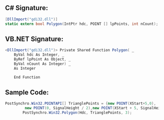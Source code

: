 
## C# Signature:
```cs
[DllImport("gdi32.dll")]
static extern bool Polygon(IntPtr hdc, POINT [] lpPoints, int nCount);
```

## VB.NET Signature:
```cs
<DllImport("gdi32.dll")> Private Shared Function Polygon( _
    ByVal hdc As Integer, _
    ByRef lpPoint As Object, _
    ByVal nCount As Integer) _
    As Integer

    End Function
```

## Sample Code:
```cs
PostSynchro.Win32.POINTAPI[] TrianglePoints = {new POINT(XStart+5,0),
         new POINT(0, SignalHeight / 2),new POINT(XStart + 5, SignalHeight)};
        PostSynchro.Win32.Polygon(Hdc, TrianglePoints, 3);
```
